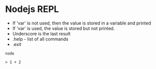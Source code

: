 # Nodejs REPL

- If 'var' is not used, then the value is stored in a variable and printed
- If 'var' is used, the value is stored but not printed.
- Underscore is the last result
- .help - list of all commands
- .exit

```shell
node

> 1 + 2
```

